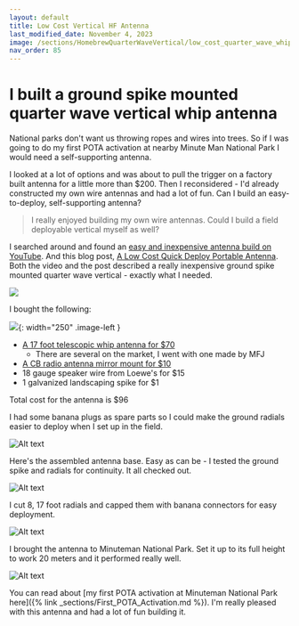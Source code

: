 ```yaml
---
layout: default
title: Low Cost Vertical HF Antenna
last_modified_date: November 4, 2023
image: /sections/HomebrewQuarterWaveVertical/low_cost_quarter_wave_whip.jpg
nav_order: 85
---
```


# I built a ground spike mounted quarter wave vertical whip antenna

National parks don't want us throwing ropes and wires into trees. So if I was going
to do my first POTA activation at nearby Minute Man National Park I would need
a self-supporting antenna.

I looked at a lot of options and was about to pull the trigger on a factory built 
antenna for a little more than $200. Then I reconsidered - I'd already constructed my own wire antennas
and had a lot of fun. Can I build an easy-to-deploy, self-supporting antenna?

> I really enjoyed building my own wire antennas. Could I build a field deployable vertical myself as well?

I searched around and found an [easy and inexpensive antenna build on YouTube](https://youtu.be/n9-JrsfDJqA).
And this blog post, [A Low Cost Quick Deploy Portable Antenna](https://www.k5rwk.org/2023/02/27/a-low-cost-quick-deploy-portable-antenna/). Both the video and the post 
described a really inexpensive ground spike mounted quarter wave vertical - exactly what I needed.

![](low_cost_quarter_wave_whip.jpg)

I bought the following:

![](1_dollar_groundspike.jpg){: width="250" .image-left }

 - [A 17 foot telescopic whip antenna for $70](https://www.dxengineering.com/parts/mfj-1979)
    - There are several on the market, I went with one made by MFJ
 - [A CB radio antenna mirror mount for $10](https://www.amazon.com/dp/B07GDGVSQ7)
 - 18 gauge speaker wire from Loewe's for $15
 - 1 galvanized landscaping spike for $1



Total cost for the antenna is $96

I had some banana plugs as spare parts so I could make the ground radials easier to deploy when I set up in the field.

![Alt text](PXL_20231104_145543051.jpg)

Here's the assembled antenna base. Easy as can be - I tested the ground spike and radials for continuity. It all checked out.

![Alt text](PXL_20231104_153009069.jpg)

I cut 8, 17 foot radials and capped them with banana connectors for easy deployment.

![Alt text](groundspike_and_radials.jpg)

I brought the antenna to Minuteman National Park. Set it up to its full height to work 20 meters and it performed really well.

![Alt text](antenna_in_all_its_glory.jpg)

You can read about [my first POTA activation at Minuteman National Park here]({% link _sections/First_POTA_Activation.md %}).
I'm really pleased with this antenna and had a lot of fun building it.
